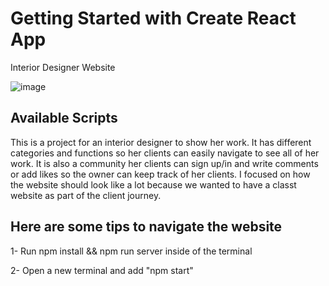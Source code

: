 # Getting Started with Create React App

Interior Designer Website

![image](./public/dalia.gif)



## Available Scripts

This is a project for an interior designer to show her work. It has different categories and functions so her clients can easily navigate to see all of her work.
It is also a community her clients can sign up/in and write comments or add likes so the owner can keep track of her clients.
I focused on how the website should look like a lot because we wanted to have a classt website as part of the client journey.

## Here are some tips to navigate the website 
1- Run npm install && npm run server inside of the terminal

2- Open a new terminal and add "npm start"


